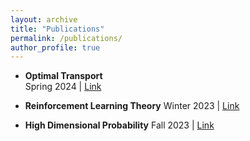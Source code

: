 ```yaml
---
layout: archive
title: "Publications"
permalink: /publications/
author_profile: true
---
```


- **Optimal Transport**  
Spring 2024 | [Link](https://sites.google.com/view/optimal-tranport-reading-group/home)

- **Reinforcement Learning Theory**
Winter 2023 | [Link](https://sites.google.com/view/rltheoryreadinggroupwinter23/home)

- **High Dimensional Probability**
  Fall 2023 | [Link](https://sites.google.com/view/hdpfall23/home)

